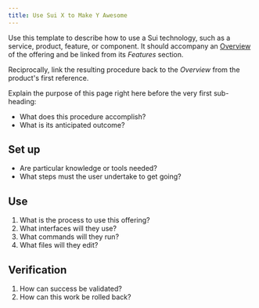 ```yaml
---
title: Use Sui X to Make Y Awesome 
---
```


Use this template to describe how to use a Sui technology, such as a service, product, feature, or component.
It should accompany an [Overview](overview.md) of the offering and be linked from its *Features* section.

Reciprocally, link the resulting procedure back to the *Overview* from the product's first reference.

Explain the purpose of this page right here before the very first sub-heading:

* What does this procedure accomplish?
* What is its anticipated outcome?

## Set up

* Are particular knowledge or tools needed?
* What steps must the user undertake to get going?

## Use

1. What is the process to use this offering?
1. What interfaces will they use?
1. What commands will they run?
1. What files will they edit? 

## Verification

1. How can success be validated?
1. How can this work be rolled back?
